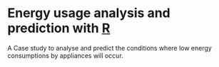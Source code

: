 # Energy usage analysis and prediction with [R](/Program/Program.R)
A Case study to analyse and predict the conditions where low energy consumptions by appliances will occur.

